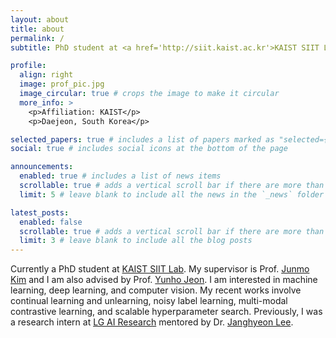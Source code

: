 ```yaml
---
layout: about
title: about
permalink: /
subtitle: PhD student at <a href='http://siit.kaist.ac.kr'>KAIST SIIT Lab</a>.

profile:
  align: right
  image: prof_pic.jpg
  image_circular: true # crops the image to make it circular
  more_info: >
    <p>Affiliation: KAIST</p>
    <p>Daejeon, South Korea</p>

selected_papers: true # includes a list of papers marked as "selected={true}"
social: true # includes social icons at the bottom of the page

announcements:
  enabled: true # includes a list of news items
  scrollable: true # adds a vertical scroll bar if there are more than 3 news items
  limit: 5 # leave blank to include all the news in the `_news` folder

latest_posts:
  enabled: false
  scrollable: true # adds a vertical scroll bar if there are more than 3 new posts items
  limit: 3 # leave blank to include all the blog posts
---
```


Currently a PhD student at [KAIST SIIT Lab](http://siit.kaist.ac.kr). 
My supervisor is Prof. [Junmo Kim](http://siit.kaist.ac.kr/Faculty) and I am also advised by Prof. [Yunho Jeon](https://effailab.hanbat.ac.kr/).
I am interested in machine learning, deep learning, and computer vision. 
My recent works involve continual learning and unlearning, noisy label learning, multi-modal contrastive learning, and scalable hyperparameter search.
Previously, I was a research intern at [LG AI Research](https://lgresearch.ai/) mentored by Dr. [Janghyeon Lee](https://scholar.google.com/citations?user=hUpQRD4AAAAJ).
